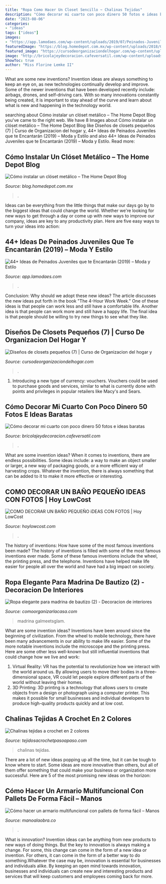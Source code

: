 ```yaml
---
title: "Ropa Como Hacer Un Closet Sencillo ~ Chalinas Tejidas"
description: "Cómo decorar mi cuarto con poco dinero 50 fotos e ideas baratas"
date: "2023-08-06"
categories:
- "ideas"
tags: ["ideas"]
images:
- "https://app.lamodaes.com/wp-content/uploads/2019/07/Peinados-Juveniles-de-Moda-16.jpg"
featuredImage: "https://blog.homedepot.com.mx/wp-content/uploads/2018/08/a7c3bd0a-43fb-46e4-8a7f-0eeff02d6eba.jpg"
featured_image: "https://cursodeorganizaciondelhogar.com/wp-content/uploads/2016/05/Diseños-de-closets-pequeños-7.jpg"
image: "http://bricolajeydecoracion.cafeversatil.com/wp-content/uploads/2010/05/56.jpg"
ShowToc: true
author: "Miss Florine Lemke II"
---
```



What are some new inventions?
Invention ideas are always something to keep an eye on, as new technologies continually develop and improve. Some of the newer inventions that have been developed recently include: airbags, drones, and self-driving cars. With so many innovations constantly being created, it is important to stay ahead of the curve and learn about what is new and happening in the technology world.

	

		
searching about Cómo instalar un clóset metálico – The Home Depot Blog you've came to the right web. We have 8 Images about Cómo instalar un clóset metálico – The Home Depot Blog like Diseños de closets pequeños (7) | Curso de Organizacion del hogar y, 44+ Ideas de Peinados Juveniles que te Encantarán (2019) – Moda y Estilo and also 44+ Ideas de Peinados Juveniles que te Encantarán (2019) – Moda y Estilo. Read more:
		
    
## Cómo Instalar Un Clóset Metálico – The Home Depot Blog

<img loading=lazy src="https://blog.homedepot.com.mx/wp-content/uploads/2018/08/a7c3bd0a-43fb-46e4-8a7f-0eeff02d6eba.jpg" onerror="this.onerror=null;this.src='https://tse3.mm.bing.net/th?id=OIP.yVT0j0_mFMIAUJ3hjMgMmgHaHa&amp;pid=15.1';" alt="Cómo instalar un clóset metálico – The Home Depot Blog">

_Source: blog.homedepot.com.mx_

>. 

	

Ideas can be everything from the little things that make our days go by to the biggest ideas that could change the world. Whether we're looking for new ways to get through a day or come up with new ways to improve our company, ideas are key to any productivity plan. Here are five easy ways to turn your ideas into action: 

    
## 44+ Ideas De Peinados Juveniles Que Te Encantarán (2019) – Moda Y Estilo

<img loading=lazy src="https://app.lamodaes.com/wp-content/uploads/2019/07/Peinados-Juveniles-de-Moda-16.jpg" onerror="this.onerror=null;this.src='https://tse3.mm.bing.net/th?id=OIP.Bl3yr9NtYJnDdeFnz5h-WAHaJQ&amp;pid=15.1';" alt="44+ Ideas de Peinados Juveniles que te Encantarán (2019) – Moda y Estilo">

_Source: app.lamodaes.com_

>. 

	

Conclusion: Why should we adopt these new ideas?
The article discusses the new ideas put forth in the book "The 4-Hour Work Week." One of these ideas is that people can work less and still have a comfortable life. Another idea is that people can work more and still have a happy life. The final idea is that people should be willing to try new things to see what they like.

    
## Diseños De Closets Pequeños (7) | Curso De Organizacion Del Hogar Y

<img loading=lazy src="https://cursodeorganizaciondelhogar.com/wp-content/uploads/2016/05/Diseños-de-closets-pequeños-7.jpg" onerror="this.onerror=null;this.src='https://tse3.mm.bing.net/th?id=OIP.E2Lz7qQAFCztOBAsR_v2XwHaJ4&amp;pid=15.1';" alt="Diseños de closets pequeños (7) | Curso de Organizacion del hogar y">

_Source: cursodeorganizaciondelhogar.com_

>. 

	

1. Introducing a new type of currency: vouchers. Vouchers could be used to purchase goods and services, similar to what is currently done with points and privileges in popular retailers like Macy's and Sears. 

    
## Cómo Decorar Mi Cuarto Con Poco Dinero 50 Fotos E Ideas Baratas

<img loading=lazy src="http://bricolajeydecoracion.cafeversatil.com/wp-content/uploads/2010/05/56.jpg" onerror="this.onerror=null;this.src='https://tse1.mm.bing.net/th?id=OIP.pC_cHMINhaB2ivODlTYuOAHaJ3&amp;pid=15.1';" alt="Cómo decorar mi cuarto con poco dinero 50 fotos e ideas baratas">

_Source: bricolajeydecoracion.cafeversatil.com_

>. 

	

What are some invention ideas?
When it comes to inventions, there are endless possibilities. Some ideas include: a way to make an object smaller or larger, a new way of packaging goods, or a more efficient way of harvesting crops. Whatever the invention, there is always something that can be added to it to make it more effective or interesting.

    
## COMO DECORAR UN BAÑO PEQUEÑO IDEAS CON FOTOS | Hoy LowCost

<img loading=lazy src="http://hoylowcost.com/wp-content/uploads/2015/05/aseos-pequeños-decoracion.jpg" onerror="this.onerror=null;this.src='https://tse4.mm.bing.net/th?id=OIP.cQWVWrwOtICxTKnvIBRVrwHaLL&amp;pid=15.1';" alt="COMO DECORAR UN BAÑO PEQUEÑO iDEAS CON FOTOS | Hoy LowCost">

_Source: hoylowcost.com_

>. 

	

The history of inventions: How have some of the most famous inventions been made?
The history of inventions is filled with some of the most famous inventions ever made. Some of these famous inventions include the wheel, the printing press, and the telephone. Inventions have helped make life easier for people all over the world and have had a big impact on society.

    
## Ropa Elegante Para Madrina De Bautizo (2) - Decoracion De Interiores

<img loading=lazy src="https://comoorganizarlacasa.com/wp-content/uploads/2016/04/Ropa-elegante-para-madrina-de-bautizo-2-683x1024.jpg" onerror="this.onerror=null;this.src='https://tse3.mm.bing.net/th?id=OIP.-gpn3Mx04PVZ9r0WQTUn-gHaLG&amp;pid=15.1';" alt="Ropa elegante para madrina de bautizo (2) - Decoracion de interiores">

_Source: comoorganizarlacasa.com_

>madrina galmeetsglam. 

	

What are some invention ideas?
Inventions have been around since the beginning of civilization. From the wheel to mobile technology, there have been many advancements in our ability to make life easier. Some of the more notable inventions include the microscope and the printing press. Here are some other less well-known but still influential inventions that could change how we live and work:
1) Virtual Reality: VR has the potential to revolutionize how we interact with the world around us. By allowing users to move their bodies in a three-dimensional space, VR could let people explore different parts of the world without leaving their homes.
2) 3D Printing: 3D printing is a technology that allows users to create objects from a design or photograph using a computer printer. This makes it possible for small businesses and individual developers to produce high-quality products quickly and at low cost.

    
## Chalinas Tejidas A Crochet En 2 Colores

<img loading=lazy src="https://tejidosacrochetpasoapaso.com/wp-content/uploads/2021/07/chalinas-tejidas-a-crochet.jpg" onerror="this.onerror=null;this.src='https://tse3.mm.bing.net/th?id=OIP.QUK_0Ol1ogPTGUKUp2tE1QHaEK&amp;pid=15.1';" alt="Chalinas tejidas a crochet en 2 colores">

_Source: tejidosacrochetpasoapaso.com_

>chalinas tejidas. 

	

There are a lot of new ideas popping up all the time, but it can be tough to know where to start. Some ideas are more innovative than others, but all of them offer something that could make your business or organization more successful. Here are 5 of the most promising new ideas on the horizon: 

    
## Cómo Hacer Un Armario Multifuncional Con Pallets De Forma Fácil – Manos

<img loading=lazy src="http://manoalaobra.co/wp-content/uploads/2016/10/2-76.jpg" onerror="this.onerror=null;this.src='https://tse1.mm.bing.net/th?id=OIP.I_2Lc5lmc0ANKjSR4XgOsQHaNL&amp;pid=15.1';" alt="Cómo hacer un armario multifuncional con pallets de forma fácil – Manos">

_Source: manoalaobra.co_

>. 

	

What is innovation?
Invention ideas can be anything from new products to new ways of doing things. But the key to innovation is always making a change. For some, this change can come in the form of a new idea or invention. For others, it can come in the form of a better way to do something.Whatever the case may be, innovation is essential for businesses and individuals alike. By keeping an open mind towards innovation, businesses and individuals can create new and interesting products and services that will keep customers and employees coming back for more.

